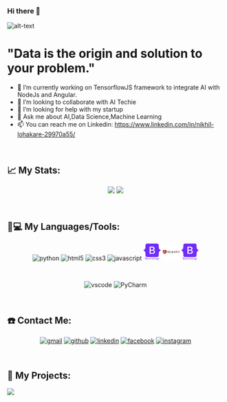 ### Hi there 👋
![alt-text](https://github.com/nikhil2020/Detection_of_parking_space_DL_Project/blob/master/AI.jpg)
# **"Data is the origin and solution to your problem."**
- 🌱 I’m currently working on TensorflowJS framework to integrate AI with NodeJs and Angular.
- 👯 I’m looking to collaborate with AI Techie
- 🤔 I’m looking for help with my startup
- 💬 Ask me about AI,Data Science,Machine Learning
- 📫 You can reach me on Linkedin: https://www.linkedin.com/in/nikhil-lohakare-29970a55/

<p>&nbsp;</p>

## 📈 My Stats:
<p align="center">
<a href="https://github-readme-stats.vercel.app/api?username=nikhil2020&count_private=true&show_icons=true&theme=gruvbox">
  <img src="https://github-readme-stats.vercel.app/api?username=nikhil2020&count_private=true&show_icons=true" /></a>
<a href="https://github.com/nikhil2020/">
  <img width = "40%"src="https://github-readme-stats.vercel.app/api/top-langs/?username=nikhil2020&layout=compact&theme=gruvbox" /></a>
  
<p>&nbsp;</p>

## 👨💻 My Languages/Tools:
<div>
<p align="center">
<img src="https://devicons.github.io/devicon/devicon.git/icons/python/python-original.svg" alt="python" width="40" height="40"/>
<img src="https://devicons.github.io/devicon/devicon.git/icons/html5/html5-original-wordmark.svg" alt="html5" width="40" height="40"/> 
<img src="https://devicons.github.io/devicon/devicon.git/icons/css3/css3-original-wordmark.svg" alt="css3" width="40" height="40"/> 
<img src="https://devicons.github.io/devicon/devicon.git/icons/javascript/javascript-original.svg" alt="javascript" width="40" height="40"/> 
<img src="https://github.com/devicons/devicon/blob/master/icons/bootstrap/bootstrap-plain-wordmark.svg" alt="Bootstrap" width="40" height="40"/> 
<img src="https://github.com/devicons/devicon/blob/master/icons/angularjs/angularjs-original-wordmark.svg" alt="AngularJS" width="40" height="40"/> 
<img src="https://github.com/devicons/devicon/blob/master/icons/bootstrap/bootstrap-plain-wordmark.svg" alt="Bootstrap" width="40" height="40"/>

<p>&nbsp;</p>
<p align="center">
<img src="https://images-wixmp-ed30a86b8c4ca887773594c2.wixmp.com/f/217d5ea0-623d-40b1-9b31-027b904a5f15/ddjrgww-846ce429-3b0d-4ad8-bf6d-ac52dfe48201.png?token=eyJ0eXAiOiJKV1QiLCJhbGciOiJIUzI1NiJ9.eyJzdWIiOiJ1cm46YXBwOiIsImlzcyI6InVybjphcHA6Iiwib2JqIjpbW3sicGF0aCI6IlwvZlwvMjE3ZDVlYTAtNjIzZC00MGIxLTliMzEtMDI3YjkwNGE1ZjE1XC9kZGpyZ3d3LTg0NmNlNDI5LTNiMGQtNGFkOC1iZjZkLWFjNTJkZmU0ODIwMS5wbmcifV1dLCJhdWQiOlsidXJuOnNlcnZpY2U6ZmlsZS5kb3dubG9hZCJdfQ.ZkEnCXJtjhT0v0UEQF7_k0VfiSaIoZa-YlerQJG-CXw" alt="vscode" width="48" height="48"/> 

<img src="https://images-wixmp-ed30a86b8c4ca887773594c2.wixmp.com/f/217d5ea0-623d-40b1-9b31-027b904a5f15/dccudp7-3a29ffd5-4e85-4123-88cc-4e948bedd7c1.png/v1/fill/w_512,h_512,strp/honeycomb_icon_pycharm_by_mauriliosm_dccudp7-fullview.png?token=eyJ0eXAiOiJKV1QiLCJhbGciOiJIUzI1NiJ9.eyJzdWIiOiJ1cm46YXBwOiIsImlzcyI6InVybjphcHA6Iiwib2JqIjpbW3siaGVpZ2h0IjoiPD01MTIiLCJwYXRoIjoiXC9mXC8yMTdkNWVhMC02MjNkLTQwYjEtOWIzMS0wMjdiOTA0YTVmMTVcL2RjY3VkcDctM2EyOWZmZDUtNGU4NS00MTIzLTg4Y2MtNGU5NDhiZWRkN2MxLnBuZyIsIndpZHRoIjoiPD01MTIifV1dLCJhdWQiOlsidXJuOnNlcnZpY2U6aW1hZ2Uub3BlcmF0aW9ucyJdfQ.H8trsVIaTWNWAe_KnDtr1GN7tt8V8S3ANzAGW1MG2Bs" alt="PyCharm" width="48" height="48"/> 
 
</div>

<p>&nbsp;</p>

## ☎️ Contact Me:
<p align="center">
<a href = "mailto:connectnikhil2020@gmail.com"><img src='https://img.icons8.com/color/48/000000/gmail.png' alt='gmail' height='40'></a>
<a href = https://github.com/nikhil2020><img src='https://img.icons8.com/color/2x/github--v1.png' alt='github' height='40'></a>
<a href = https://www.linkedin.com/in/nikhil-lohakare-29970a55/><img src='https://img.icons8.com/color/2x/linkedin.png' alt='linkedin' height='40'></a>
<a href = https://www.facebook.com/nikhillohakare0/><img src='https://img.icons8.com/color/2x/facebook-new.png' alt='facebook' height='40'></a>
<a href = https://www.instagram.com/nikhil_universal2020/><img src='https://cdn.icon-icons.com/icons2/1826/PNG/512/4202090instagramlogosocialsocialmedia-115598_115703.png' alt='instagram' height='40'></a>

<p>&nbsp;</p>

## 🚀 My Projects:

<a href="https://github.com/nikhil2020/Data_Science_Project/blob/master/DSCapstoneProject.ipynb">
  <img src="https://github.com/nikhil2020/Data_Science_Project/blob/master/Tableau_Data_Viz.png"/></a>

<!--
**nikhil2020/nikhil2020** is a ✨ _special_ ✨ repository because its `README.md` (this file) appears on your GitHub profile.

Here are some ideas to get you started:


- 😄 Pronouns: ...
- ⚡ Fun fact: ...
